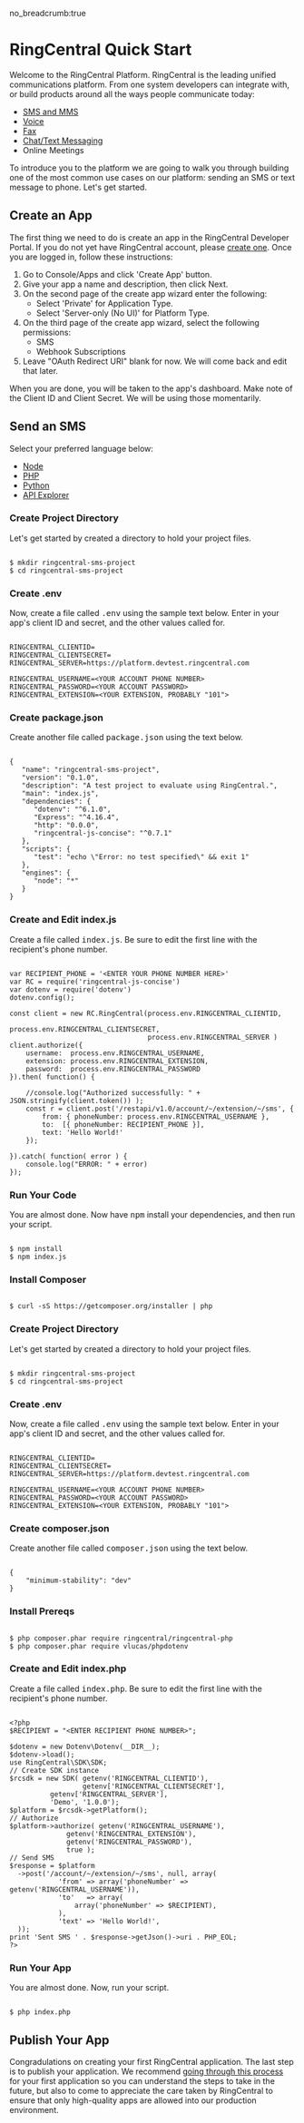 no_breadcrumb:true

# RingCentral Quick Start

Welcome to the RingCentral Platform. RingCentral is the leading unified communications platform. From one system developers can integrate with, or build products around all the ways people communicate today:

* [SMS and MMS](../sms)
* [Voice](../voice)
* [Fax](../fax)
* [Chat/Text Messaging](../glip)
* Online Meetings

To introduce you to the platform we are going to walk you through building one of the most common use cases on our platform: sending an SMS or text message to phone. Let's get started.

## Create an App

The first thing we need to do is create an app in the RingCentral Developer Portal. If you do not yet have RingCentral account, please [create one](https://developer.ringcentral.com/login.html#/). Once you are logged in, follow these instructions:

1. Go to Console/Apps and click 'Create App' button.
2. Give your app a name and description, then click Next.
3. On the second page of the create app wizard enter the following:
    * Select 'Private' for Application Type.
    * Select 'Server-only (No UI)' for Platform Type.
4. On the third page of the create app wizard, select the following permissions:
    * SMS
    * Webhook Subscriptions
5. Leave "OAuth Redirect URI" blank for now. We will come back and edit that later. 

When you are done, you will be taken to the app's dashboard. Make note of the Client ID and Client Secret. We will be using those momentarily.

## Send an SMS

Select your preferred language below:

<ul class="nav nav-pills mb-3" id="pills-tab" role="tablist">
  <li class="nav-item">
    <a class="nav-link active" id="pills-node-tab" data-toggle="pill" href="#pills-node" role="tab" aria-controls="pills-node" aria-selected="true">Node</a>
  </li>
  <li class="nav-item">
    <a class="nav-link" id="pills-php-tab" data-toggle="pill" href="#pills-php" role="tab" aria-controls="pills-php" aria-selected="false">PHP</a>
  </li>
  <li class="nav-item">
    <a class="nav-link" id="pills-python-tab" data-toggle="pill" href="#pills-python" role="tab" aria-controls="pills-python" aria-selected="false">Python</a>
  </li>
  <li class="nav-item">
    <a class="nav-link" id="pills-explorer-tab" data-toggle="pill" href="#pills-explorer" role="tab" aria-controls="pills-explorer" aria-selected="false">API Explorer</a>
  </li>
</ul>
<div class="tab-content" id="pills-tabContent">
  <div class="tab-pane fade show active" id="pills-node" role="tabpanel" aria-labelledby="pills-node-tab">

<h3>Create Project Directory</h3>

<p>Let's get started by created a directory to hold your project files.</p>

<pre><code>
$ mkdir ringcentral-sms-project
$ cd ringcentral-sms-project
</code></pre>

<h3>Create .env</h3>

<p>Now, create a file called <tt>.env</tt> using the sample text below. Enter in your app's client ID and secret, and the other values called for.</p>

<pre><code>
RINGCENTRAL_CLIENTID=
RINGCENTRAL_CLIENTSECRET=
RINGCENTRAL_SERVER=https://platform.devtest.ringcentral.com

RINGCENTRAL_USERNAME=&lt;YOUR ACCOUNT PHONE NUMBER>
RINGCENTRAL_PASSWORD=&lt;YOUR ACCOUNT PASSWORD>
RINGCENTRAL_EXTENSION=&lt;YOUR EXTENSION, PROBABLY "101">
</code></pre>

<h3>Create package.json</h3>

<p>Create another file called <tt>package.json</tt> using the text below.</p>

<pre><code>
{
   "name": "ringcentral-sms-project",
   "version": "0.1.0",
   "description": "A test project to evaluate using RingCentral.",
   "main": "index.js",
   "dependencies": {
      "dotenv": "^6.1.0",
      "Express": "^4.16.4",
      "http": "0.0.0",
      "ringcentral-js-concise": "^0.7.1"
   },
   "scripts": {
      "test": "echo \"Error: no test specified\" && exit 1"
   },
   "engines": {
      "node": "*"
   }
}
</code></pre>

<h3>Create and Edit index.js</h3>

<p>Create a file called <tt>index.js</tt>. Be sure to edit the first line with the recipient's phone number.</p>

<pre><code>
var RECIPIENT_PHONE = '&lt;ENTER YOUR PHONE NUMBER HERE>'
var RC = require('ringcentral-js-concise')
var dotenv = require('dotenv')
dotenv.config();

const client = new RC.RingCentral(process.env.RINGCENTRAL_CLIENTID,
                                  process.env.RINGCENTRAL_CLIENTSECRET,
                                  process.env.RINGCENTRAL_SERVER )
client.authorize({
    username:  process.env.RINGCENTRAL_USERNAME,
    extension: process.env.RINGCENTRAL_EXTENSION,
    password:  process.env.RINGCENTRAL_PASSWORD
}).then( function() {

    //console.log("Authorized successfully: " + JSON.stringify(client.token()) );
    const r = client.post('/restapi/v1.0/account/~/extension/~/sms', {
        from: { phoneNumber: process.env.RINGCENTRAL_USERNAME },
        to:  [{ phoneNumber: RECIPIENT_PHONE }],
        text: 'Hello World!'
    });

}).catch( function( error ) {
    console.log("ERROR: " + error)
});
</code></pre>

<h3>Run Your Code</h3>

<p>You are almost done. Now have <tt>npm</tt> install your dependencies, and then run your script.</p>

<pre><code>
$ npm install
$ npm index.js
</code></pre>

  </div>
  <div class="tab-pane fade" id="pills-php" role="tabpanel" aria-labelledby="pills-php-tab">

<h3>Install Composer</h3>

<pre><code>
$ curl -sS https://getcomposer.org/installer | php
</code></pre>

<h3>Create Project Directory</h3>

<p>Let's get started by created a directory to hold your project files.</p>

<pre><code>
$ mkdir ringcentral-sms-project
$ cd ringcentral-sms-project
</code></pre>

<h3>Create .env</h3>

<p>Now, create a file called <tt>.env</tt> using the sample text below. Enter in your app's client ID and secret, and the other values called for.</p>

<pre><code>
RINGCENTRAL_CLIENTID=
RINGCENTRAL_CLIENTSECRET=
RINGCENTRAL_SERVER=https://platform.devtest.ringcentral.com

RINGCENTRAL_USERNAME=&lt;YOUR ACCOUNT PHONE NUMBER>
RINGCENTRAL_PASSWORD=&lt;YOUR ACCOUNT PASSWORD>
RINGCENTRAL_EXTENSION=&lt;YOUR EXTENSION, PROBABLY "101">
</code></pre>

<h3>Create composer.json</h3>

<p>Create another file called <tt>composer.json</tt> using the text below.</p>

<pre><code>
{
    "minimum-stability": "dev"
}
</code></pre>

<h3>Install Prereqs</h3>

<pre><code>
$ php composer.phar require ringcentral/ringcentral-php
$ php composer.phar require vlucas/phpdotenv
</code></pre>

<h3>Create and Edit index.php</h3>

<p>Create a file called <tt>index.php</tt>. Be sure to edit the first line with the recipient's phone number.</p>

<pre><code>
&lt;?php
$RECIPIENT = "&lt;ENTER RECIPIENT PHONE NUMBER>";

$dotenv = new Dotenv\Dotenv(__DIR__);
$dotenv->load();
use RingCentral\SDK\SDK;
// Create SDK instance
$rcsdk = new SDK( getenv('RINGCENTRAL_CLIENTID'),
                  getenv['RINGCENTRAL_CLIENTSECRET'],
		  getenv['RINGCENTRAL_SERVER'],
		  'Demo', '1.0.0');
$platform = $rcsdk->getPlatform();
// Authorize
$platform->authorize( getenv('RINGCENTRAL_USERNAME'),
		      getenv('RINGCENTRAL_EXTENSION'),
		      getenv('RINGCENTRAL_PASSWORD'),
		      true );
// Send SMS
$response = $platform
  ->post('/account/~/extension/~/sms', null, array(
            'from' => array('phoneNumber' => getenv('RINGCENTRAL_USERNAME')),
            'to'   => array(
                array('phoneNumber' => $RECIPIENT),
            ),
            'text' => 'Hello World!',
  ));
print 'Sent SMS ' . $response->getJson()->uri . PHP_EOL;
?>
</code></pre>

<h3>Run Your App</h3>

<p>You are almost done. Now, run your script.</p>

<pre><code>
$ php index.php
</code></pre>

  </div>
  <div class="tab-pane fade" id="pills-python" role="tabpanel" aria-labelledby="pills-python-tab">
  </div>
  <div class="tab-pane fade" id="pills-explorer" role="tabpanel" aria-labelledby="pills-explorer-tab">
  </div>
</div>

## Publish Your App

Congradulations on creating your first RingCentral application. The last step is to publish your application. We recommend [going through this process](../basics/publish) for your first application so you can understand the steps to take in the future, but also to come to appreciate the care taken by RingCentral to ensure that only high-quality apps are allowed into our production environment.
